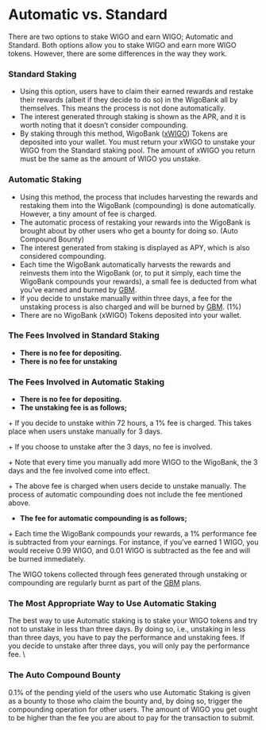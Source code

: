 # Automatic vs. Standard

There are two options to stake WIGO and earn WIGO; Automatic and Standard. Both options allow you to stake WIGO and earn more WIGO tokens. However, there are some differences in the way they work.



### **Standard Staking**

* Using this option, users have to claim their earned rewards and restake their rewards (albeit if they decide to do so) in the WigoBank all by themselves. This means the process is not done automatically.&#x20;
* The interest generated through staking is shown as the APR, and it is worth noting that it doesn’t consider compounding.&#x20;
* By staking through this method, WigoBank ([xWIGO](wigobank-faq-and-troubleshooting.md#wigo-bank-xwigo-token)) Tokens are deposited into your wallet. You must return your xWIGO to unstake your WIGO from the Standard staking pool. The amount of xWIGO you return must be the same as the amount of WIGO you unstake.

### **Automatic Staking**&#x20;

* Using this method, the process that includes harvesting the rewards and restaking them into the WigoBank (compounding) is done automatically. However, a tiny amount of fee is charged.&#x20;
* The automatic process of restaking your rewards into the WigoBank is brought about by other users who get a bounty for doing so. (Auto Compound Bounty)
* The interest generated from staking is displayed as APY, which is also considered compounding.&#x20;
* Each time the WigoBank automatically harvests the rewards and reinvests them into the WigoBank (or, to put it simply, each time the WigoBank compounds your rewards), a small fee is deducted from what you’ve earned and burned by [GBM](../../../tokenomics/gamified-burning-mechanism-gbm.md). &#x20;
* If you decide to unstake manually within three days, a fee for the unstaking process is also charged and will be burned by [GBM](../../../tokenomics/gamified-burning-mechanism-gbm.md). (1%)
* There are no WigoBank (xWIGO) Tokens deposited into your wallet.



### **The Fees Involved in Standard Staking**&#x20;

* **There is no fee for depositing.**
* **There is no fee for unstaking**



### **The Fees Involved in Automatic Staking**&#x20;

* **There is no fee for depositing.**
* **The unstaking fee is as follows;**



\+ If you decide to unstake within 72 hours, a 1% fee is charged. This takes place when users unstake manually for 3 days.&#x20;

\+ If you choose to unstake after the 3 days, no fee is involved.&#x20;

\+ Note that every time you manually add more WIGO to the WigoBank, the 3 days and the fee involved come into effect.&#x20;

\+ The above fee is charged when users decide to unstake manually. The process of automatic compounding does not include the fee mentioned above.&#x20;

* **The fee for automatic compounding is as follows;**&#x20;

\+ Each time the WigoBank compounds your rewards, a 1% performance fee is subtracted from your earnings. For instance, if you’ve earned 1 WIGO, you would receive 0.99 WIGO, and 0.01 WIGO is subtracted as the fee and will be burned immediately.

The WIGO tokens collected through fees generated through unstaking or compounding are regularly burnt as part of the [GBM](../../../tokenomics/gamified-burning-mechanism-gbm.md) plans.



### **The Most Appropriate Way to Use Automatic Staking**

The best way to use Automatic staking is to stake your WIGO tokens and try not to unstake in less than three days. By doing so, i.e., unstaking in less than three days, you have to pay the performance and unstaking fees. If you decide to unstake after three days, you will only pay the performance fee. \


### **The** Auto Compound Bounty

0.1% of the pending yield of the users who use Automatic Staking is given as a bounty to those who claim the bounty and, by doing so, trigger the compounding operation for other users. The amount of WIGO you get ought to be higher than the fee you are about to pay for the transaction to submit.
